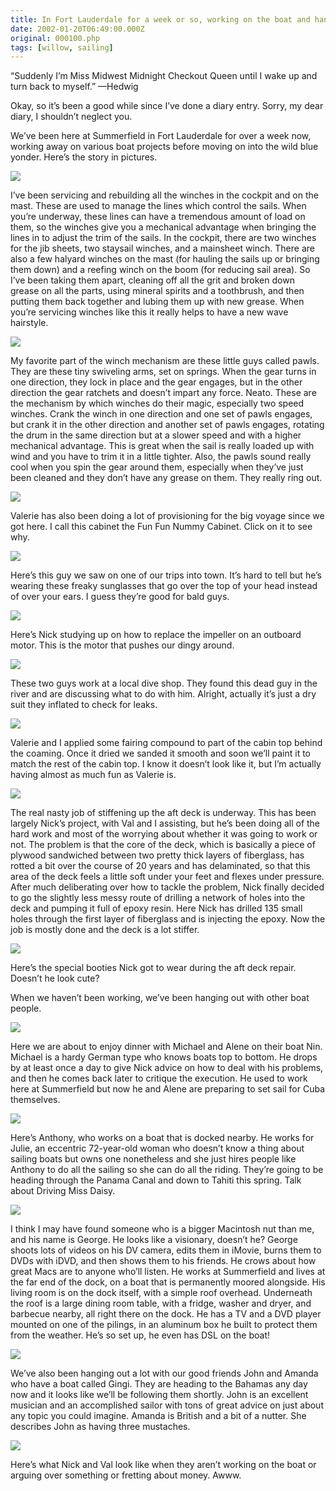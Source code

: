 ```yaml
---
title: In Fort Lauderdale for a week or so, working on the boat and hanging out with other boatees
date: 2002-01-20T06:49:00.000Z
original: 000100.php
tags: [willow, sailing]
---
```


“Suddenly I’m Miss Midwest Midnight Checkout Queen until I wake up and turn back to myself.” —Hedwig

Okay, so it’s been a good while since I’ve done a diary entry. Sorry, my dear diary, I shouldn’t neglect you.

We’ve been here at Summerfield in Fort Lauderdale for over a week now, working away on various boat projects before moving on into the wild blue yonder. Here’s the story in pictures.

<p class="polaroid"><img src="./winch-rebuilding.jpg" /></p>

I’ve been servicing and rebuilding all the winches in the cockpit and on the mast. These are used to manage the lines which control the sails. When you’re underway, these lines can have a tremendous amount of load on them, so the winches give you a mechanical advantage when bringing the lines in to adjust the trim of the sails. In the cockpit, there are two winches for the jib sheets, two staysail winches, and a mainsheet winch. There are also a few halyard winches on the mast (for hauling the sails up or bringing them down) and a reefing winch on the boom (for reducing sail area). So I’ve been taking them apart, cleaning off all the grit and broken down grease on all the parts, using mineral spirits and a toothbrush, and then putting them back together and lubing them up with new grease. When you’re servicing winches like this it really helps to have a new wave hairstyle.

<p class="polaroid"><img src="./winch-pawls.jpg" /></p>

My favorite part of the winch mechanism are these little guys called pawls. They are these tiny swiveling arms, set on springs. When the gear turns in one direction, they lock in place and the gear engages, but in the other direction the gear ratchets and doesn’t impart any force. Neato. These are the mechanism by which winches do their magic, especially two speed winches. Crank the winch in one direction and one set of pawls engages, but crank it in the other direction and another set of pawls engages, rotating the drum in the same direction but at a slower speed and with a higher mechanical advantage. This is great when the sail is really loaded up with wind and you have to trim it in a little tighter. Also, the pawls sound really cool when you spin the gear around them, especially when they’ve just been cleaned and they don’t have any grease on them. They really ring out.

<p class="polaroid"><img src="./funcabinet-0.jpg" /></p>

Valerie has also been doing a lot of provisioning for the big voyage since we got here. I call this cabinet the Fun Fun Nummy Cabinet. Click on it to see why.

<p class="polaroid"><img src="./sunglassguy.jpg" /></p>

Here’s this guy we saw on one of our trips into town. It’s hard to tell but he’s wearing these freaky sunglasses that go over the top of your head instead of over your ears. I guess they’re good for bald guys.

<p class="polaroid"><img src="./nick-outboard.jpg" /></p>

Here’s Nick studying up on how to replace the impeller on an outboard motor. This is the motor that pushes our dingy around.

<p class="polaroid"><img src="./inflateddeadguy.jpg" /></p>

These two guys work at a local dive shop. They found this dead guy in the river and are discussing what to do with him. Alright, actually it’s just a dry suit they inflated to check for leaks.

<p class="polaroid"><img src="./coaming-epoxy.jpg" /></p>

Valerie and I applied some fairing compound to part of the cabin top behind the coaming. Once it dried we sanded it smooth and soon we’ll paint it to match the rest of the cabin top. I know it doesn’t look like it, but I’m actually having almost as much fun as Valerie is.

<p class="polaroid"><img src="./nick-aftdeck.jpg" /></p>

The real nasty job of stiffening up the aft deck is underway. This has been largely Nick’s project, with Val and I assisting, but he’s been doing all of the hard work and most of the worrying about whether it was going to work or not. The problem is that the core of the deck, which is basically a piece of plywood sandwiched between two pretty thick layers of fiberglass, has rotted a bit over the course of 20 years and has delaminated, so that this area of the deck feels a little soft under your feet and flexes under pressure. After much deliberating over how to tackle the problem, Nick finally decided to go the slightly less messy route of drilling a network of holes into the deck and pumping it full of epoxy resin. Here Nick has drilled 135 small holes through the first layer of fiberglass and is injecting the epoxy. Now the job is mostly done and the deck is a lot stiffer.

<p class="polaroid"><img src="./nick-booties.jpg" /></p>

Here’s the special booties Nick got to wear during the aft deck repair. Doesn’t he look cute?

When we haven’t been working, we’ve been hanging out with other boat people.

<p class="polaroid"><img src="./withmichaelandalene.jpg" /></p>

Here we are about to enjoy dinner with Michael and Alene on their boat Nin. Michael is a hardy German type who knows boats top to bottom. He drops by at least once a day to give Nick advice on how to deal with his problems, and then he comes back later to critique the execution. He used to work here at Summerfield but now he and Alene are preparing to set sail for Cuba themselves.

<p class="polaroid"><img src="./anthony.jpg" /></p>

Here’s Anthony, who works on a boat that is docked nearby. He works for Julie, an eccentric 72-year-old woman who doesn’t know a thing about sailing boats but owns one nonetheless and she just hires people like Anthony to do all the sailing so she can do all the riding. They’re going to be heading through the Panama Canal and down to Tahiti this spring. Talk about Driving Miss Daisy.

<p class="polaroid"><img src="./george.jpg" /></p>

I think I may have found someone who is a bigger Macintosh nut than me, and his name is George. He looks like a visionary, doesn’t he? George shoots lots of videos on his DV camera, edits them in iMovie, burns them to DVDs with iDVD, and then shows them to his friends. He crows about how great Macs are to anyone who’ll listen. He works at Summerfield and lives at the far end of the dock, on a boat that is permanently moored alongside. His living room is on the dock itself, with a simple roof overhead. Underneath the roof is a large dining room table, with a fridge, washer and dryer, and barbecue nearby, all right there on the dock. He has a TV and a DVD player mounted on one of the pilings, in an aluminum box he built to protect them from the weather. He’s so set up, he even has DSL on the boat!

<p class="polaroid"><img src="./johnandamanda.jpg" /></p>

We’ve also been hanging out a lot with our good friends John and Amanda who have a boat called Gingi. They are heading to the Bahamas any day now and it looks like we’ll be following them shortly. John is an excellent musician and an accomplished sailor with tons of great advice on just about any topic you could imagine. Amanda is British and a bit of a nutter. She describes John as having three mustaches.

<p class="polaroid"><img src="./nickval-sweeties.jpg" /></p>

Here’s what Nick and Val look like when they aren’t working on the boat or arguing over something or fretting about money. Awww.
